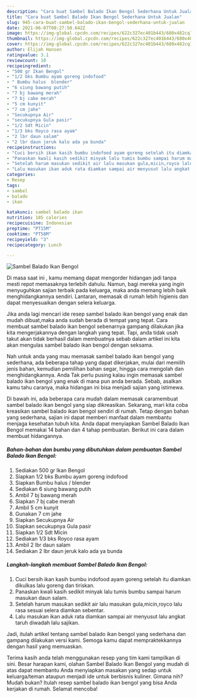 ```yaml
---
description: "Cara buat Sambel Balado Ikan Bengol Sederhana Untuk Jualan"
title: "Cara buat Sambel Balado Ikan Bengol Sederhana Untuk Jualan"
slug: 945-cara-buat-sambel-balado-ikan-bengol-sederhana-untuk-jualan
date: 2021-06-07T08:27:50.642Z
image: https://img-global.cpcdn.com/recipes/622c327ec401b443/680x482cq70/sambel-balado-ikan-bengol-foto-resep-utama.jpg
thumbnail: https://img-global.cpcdn.com/recipes/622c327ec401b443/680x482cq70/sambel-balado-ikan-bengol-foto-resep-utama.jpg
cover: https://img-global.cpcdn.com/recipes/622c327ec401b443/680x482cq70/sambel-balado-ikan-bengol-foto-resep-utama.jpg
author: Elijah Hansen
ratingvalue: 3.1
reviewcount: 10
recipeingredient:
- "500 gr Ikan Bengol"
- "1/2 bks Bumbu ayam goreng indofood"
- " Bumbu halus  blender"
- "6 siung bawang putih"
- "7 bj bawang merah"
- "7 bj cabe merah"
- "5 cm kunyit"
- "7 cm jahe"
- "Secukupnya Air"
- "secukupnya Gula pasir"
- "1/2 Sdt Micin"
- "1/3 bks Royco rasa ayam"
- "2 lbr daun salam"
- "2 lbr daun jeruk kalo ada ya bunda"
recipeinstructions:
- "Cuci bersih ikan kasih bumbu indofood ayam goreng setelah itu diamkan dikulkas lalu goreng dan tiriskan."
- "Panaskan kwali kasih sedikit minyak lalu tumis bumbu sampai harum masukan daun salam."
- "Setelah harum masukan sedikit air lalu masukan gula,micin,royco lalu rasa sesuai selera diamkan sebentar."
- "Lalu masukan ikan aduk rata diamkan sampai air menyusut lalu angkat taruh diwadah lalu sajikan."
categories:
- Resep
tags:
- sambel
- balado
- ikan

katakunci: sambel balado ikan 
nutrition: 185 calories
recipecuisine: Indonesian
preptime: "PT15M"
cooktime: "PT58M"
recipeyield: "3"
recipecategory: Lunch

---
```



![Sambel Balado Ikan Bengol](https://img-global.cpcdn.com/recipes/622c327ec401b443/680x482cq70/sambel-balado-ikan-bengol-foto-resep-utama.jpg)

Di masa  saat ini , kamu memang dapat mengorder hidangan jadi tanpa mesti repot memasaknya terlebih dahulu. Namun, bagi mereka yang ingin menyuguhkan sajian terbaik pada keluarga, maka anda memang lebih baik menghidangkannya sendiri. Lantaran, memasak di rumah lebih higienis dan dapat menyesuaikan dengan selera keluarga.

Jika anda lagi mencari ide resep sambel balado ikan bengol yang enak dan mudah dibuat,maka anda sudah berada di tempat yang tepat. Cara membuat sambel balado ikan bengol  sebenarnya gampang dilakukan jika kita mengerjakannya dengan langkah yang tepat. Tapi, anda tidak usah takut akan tidak berhasil dalam membuatnya 
sebab dalam artikel ini kita akan mengulas sambel balado ikan bengol dengan seksama.  



Nah untuk anda yang mau memasak sambel balado ikan bengol yang sederhana, ada beberapa tahap yang dapat dikerjakan, mulai dari memilih jenis bahan, kemudian pemilihan bahan segar, hingga cara mengolah dan menghidangkannya. Anda Tak perlu pusing kalau ingin memasak sambel balado ikan bengol yang enak di mana pun anda berada. Sebab, asalkan kamu  tahu caranya, maka hidangan ini bisa menjadi sajian yang istimewa.

Di bawah ini, ada beberapa cara mudah dalam memasak caramembuat sambel balado ikan bengol yang siap dikreasikan. Sekarang, mari kita coba kreasikan sambel balado ikan bengol sendiri di rumah. Tetap dengan bahan yang sederhana, sajian ini dapat memberi manfaat dalam membantu menjaga kesehatan tubuh kita. Anda dapat menyiapkan Sambel Balado Ikan Bengol memakai 14 bahan dan 4 tahap pembuatan. Berikut ini cara dalam membuat hidangannya.

<!--inarticleads1-->

##### Bahan-bahan dan bumbu yang dibutuhkan dalam pembuatan Sambel Balado Ikan Bengol:

1. Sediakan 500 gr Ikan Bengol
1. Siapkan 1/2 bks Bumbu ayam goreng indofood
1. Siapkan  Bumbu halus / blender
1. Sediakan 6 siung bawang putih
1. Ambil 7 bj bawang merah
1. Siapkan 7 bj cabe merah
1. Ambil 5 cm kunyit
1. Gunakan 7 cm jahe
1. Siapkan Secukupnya Air
1. Siapkan secukupnya Gula pasir
1. Siapkan 1/2 Sdt Micin
1. Sediakan 1/3 bks Royco rasa ayam
1. Ambil 2 lbr daun salam
1. Sediakan 2 lbr daun jeruk kalo ada ya bunda




<!--inarticleads2-->

##### Langkah-langkah membuat Sambel Balado Ikan Bengol:

1. Cuci bersih ikan kasih bumbu indofood ayam goreng setelah itu diamkan dikulkas lalu goreng dan tiriskan.
1. Panaskan kwali kasih sedikit minyak lalu tumis bumbu sampai harum masukan daun salam.
1. Setelah harum masukan sedikit air lalu masukan gula,micin,royco lalu rasa sesuai selera diamkan sebentar.
1. Lalu masukan ikan aduk rata diamkan sampai air menyusut lalu angkat taruh diwadah lalu sajikan.




Jadi, itulah artikel tentang  sambel balado ikan bengol  yang sederhana dan gampang dilakukan versi kami. Semoga kamu dapat mempraktekkannya dengan hasil yang memuaskan. 

Terima kasih anda telah menggunakan resep yang tim kami tampilkan di sini. Besar harapan kami, olahan  Sambel Balado Ikan Bengol yang mudah di atas dapat membantu Anda menyiapkan masakan yang sedap untuk keluarga/teman ataupun menjadi ide untuk berbisnis kuliner. Gimana nih? Mudah bukan? Itulah resep sambel balado ikan bengol yang bisa Anda kerjakan di rumah. Selamat mencoba!

